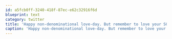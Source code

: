 ```yaml
---
id: a5fcb0ff-3240-418f-87ec-e62c32916f6d
blueprint: text
category: twitter
title: 'Happy non-denominational love-day. But remember to love your SO and your fellow earthlings each and every day too.'
caption: 'Happy non-denominational love-day. But remember to love your SO and your fellow earthlings each and every day too.'
---
```

